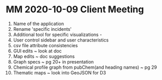 # MM 2020-10-09 Client Meeting

1.  Name of the application
2.  Rename 'specific incidents' 
3.  Additional tool for specific visualizations - 
4.  User control sidebar and user characteristics
5.  csv file attribute consistencies
6.  GUI edits ~ look at doc
7.  Map edits ~ doc suggestions 
8.  Graph specs ~ pg 20+ in presentation
9.  Chemical profile graph from pubChem(and heading names) ~ pg 29
10. Thematic maps ~ look into GeoJSON for D3

